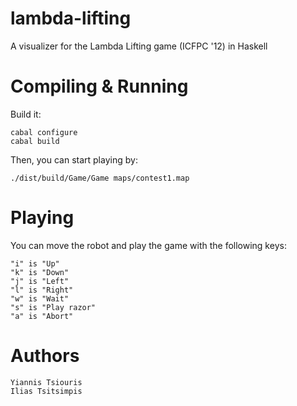 lambda-lifting
==============

A visualizer for the Lambda Lifting game (ICFPC '12) in Haskell

Compiling & Running
===================

Build it:

    cabal configure
    cabal build

Then, you can start playing by:

    ./dist/build/Game/Game maps/contest1.map

Playing
=======

You can move the robot and play the game with the following keys:

    "i" is "Up"
    "k" is "Down"
    "j" is "Left"
    "l" is "Right"
    "w" is "Wait"
    "s" is "Play razor"
    "a" is "Abort"

Authors
=======

    Yiannis Tsiouris
    Ilias Tsitsimpis
